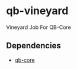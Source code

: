# qb-vineyard
Vineyard Job For QB-Core

## Dependencies

* [qb-core](https://github.com/Qbox-project/qb-core)